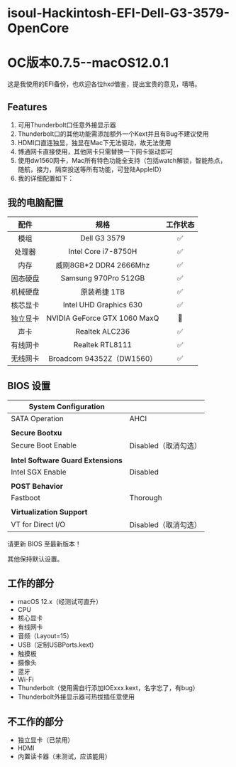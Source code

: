 # isoul-Hackintosh-EFI-Dell-G3-3579-OpenCore

# OC版本0.7.5--macOS12.0.1
这是我使用的EFI备份，也欢迎各位hxd借鉴，提出宝贵的意见，嘻嘻。

## Features
1. 可用Thunderbolt口任意外接显示器
2. Thunderbolt口的其他功能需添加额外一个Kext并且有Bug不建议使用
3. HDMI口直连独显，独显在Mac下无法驱动，故无法使用
4. 博通网卡直接使用，其他网卡只需替换一下网卡驱动即可
5. 使用dw1560网卡，Mac所有特色功能全支持（包括watch解锁，智能热点，随航，接力，隔空投送等所有功能，可登陆AppleID）
6. 我的详细配置如下：

## 我的电脑配置

|   配件   |             规格              | 工作状态 |
| :------: | :---------------------------: | :------: |
|   模组   |         Dell G3 3579          |    ✅     |
|  处理器  | Intel Core i7-8750H |    ✅     |
|   内存   |    威刚8GB*2 DDR4 2666Mhz    |    ✅     |
| 固态硬盘 |   Samsung 970Pro 512GB   |    ✅     |
| 机械硬盘 |         原装希捷 1TB        |    ✅     |
| 核芯显卡 |    Intel UHD Graphics 630    |    ✅     |
| 独立显卡 |  NVIDIA GeForce GTX 1060 MaxQ  |    🚫     |
|   声卡   |        Realtek ALC236         |    ✅     |
| 有线网卡 |        Realtek RTL8111        |    ✅     |
| 无线网卡 |     Broadcom 94352Z（DW1560）     |  ✅  |

## BIOS 设置

| **System Configuration** |      |
| --- | --- |
| SATA Operation       | AHCI |
|                      |      |
| **Secure Bootxu**   |      |
| Secure Boot Enable   | Disabled（取消勾选） |
|  |                    |
| **Intel Software Guard Extensions** |                    |
| Intel SGX Enable | Disabled           |
|  |                    |
| **POST Behavior** |                    |
| Fastboot | Thorough           |
|  |                    |
| **Virtualization Support** |                    |
| VT for Direct I/O | Disabled（取消勾选） |

请更新 BIOS 至最新版本！

其他保持默认设置。

## 工作的部分

- macOS 12.x（经测试可直升）
- CPU
- 核心显卡
- 有线网卡
- 音频（Layout=15）
- USB（定制USBPorts.kext）
- 触摸板
- 摄像头
- 蓝牙
- Wi-Fi
- Thunderbolt（使用需自行添加IOExxx.kext，名字忘了，有bug）
- Thunderbolt外接显示器可热拔插任意使用

## 不工作的部分

- 独立显卡（已禁用）
- HDMI
- 内置读卡器（未测试，应该能用）
